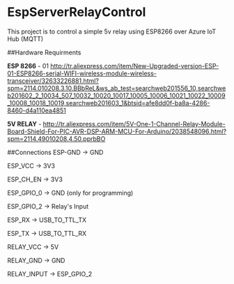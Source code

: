 # EspServerRelayControl

This project is to control a simple 5v relay using ESP8266 over Azure IoT Hub (MQTT)

##Hardware Requirments

__ESP 8266__ - 01 http://tr.aliexpress.com/item/New-Upgraded-version-ESP-01-ESP8266-serial-WIFI-wireless-module-wireless-transceiver/32633226881.html?spm=2114.010208.3.10.BBbReL&ws_ab_test=searchweb201556_10,searchweb201602_2_10034_507_10032_10020_10017_10005_10006_10021_10022_10009_10008_10018_10019,searchweb201603_1&btsid=afe8dd0f-ba8a-4286-8460-d4a110ea4851

__5V RELAY__ -  http://tr.aliexpress.com/item/5V-One-1-Channel-Relay-Module-Board-Shield-For-PIC-AVR-DSP-ARM-MCU-For-Arduino/2038548096.html?spm=2114.49010208.4.50.pprbBO

##Connections
ESP-GND -> GND

ESP_VCC -> 3V3

ESP_CH_EN -> 3V3

ESP_GPIO_0 -> GND (only for programming)

ESP_GPIO_2 -> Relay's Input

ESP_RX -> USB_TO_TTL_TX

ESP_TX -> USB_TO_TTL_RX




RELAY_VCC -> 5V

RELAY_GND -> GND

RELAY_INPUT -> ESP_GPIO_2 

